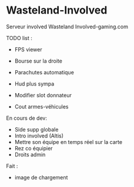 Wasteland-Involved
==================

Serveur involved Wasteland Involved-gaming.com

TODO list : 

- FPS viewer
- Bourse sur la droite
- Parachutes automatique
- Hud plus sympa


- Modifier slot donnateur
- Cout armes-véhicules

En cours de dev:
- Side supp globale
- Intro involved (Altis)
- Mettre son équipe en temps réel sur la carte
- Rez co équipier
- Droits admin

Fait : 
- image de chargement
